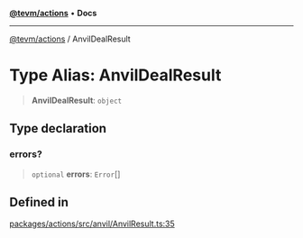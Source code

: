 [**@tevm/actions**](../README.md) • **Docs**

***

[@tevm/actions](../globals.md) / AnvilDealResult

# Type Alias: AnvilDealResult

> **AnvilDealResult**: `object`

## Type declaration

### errors?

> `optional` **errors**: `Error`[]

## Defined in

[packages/actions/src/anvil/AnvilResult.ts:35](https://github.com/evmts/tevm-monorepo/blob/main/packages/actions/src/anvil/AnvilResult.ts#L35)
